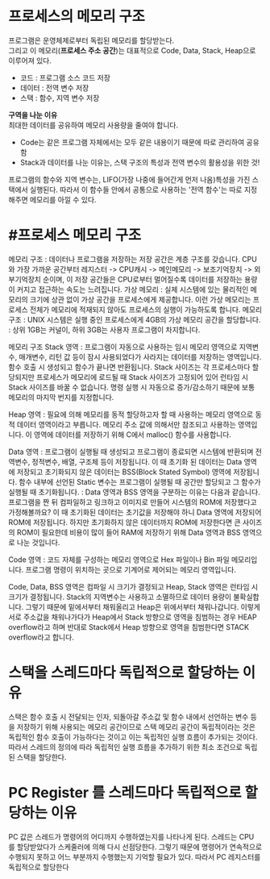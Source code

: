 
# 프로세스의 메모리 구조    
       
프로그램은 운영체제로부터 독립된 메모리를 할당받는다.   
그리고 이 메모리(**프로세스 주소 공간**)는 대표적으로 Code, Data, Stack, Heap으로 이루어져 있다.
       
* 코드 : 프로그램 소스 코드 저장
* 데이터 : 전역 변수 저장
* 스택 : 함수, 지역 변수 저장

**구역을 나눈 이유**    
최대한 데이터를 공유하여 메모리 사용량을 줄여야 합니다.

* Code는 같은 프로그램 자체에서는 모두 같은 내용이기 때문에 따로 관리하여 공유함
* Stack과 데이터를 나눈 이유는, 스택 구조의 특성과 전역 변수의 활용성을 위한 것!

프로그램의 함수와 지역 변수는, LIFO(가장 나중에 들어간게 먼저 나옴)특성을 가진 스택에서 실행된다. 
따라서 이 함수들 안에서 공통으로 사용하는 '전역 함수'는 따로 지정해주면 메모리를 아낄 수 있다.
   
# #프로세스 메모리 구조

메모리 구조
: 데이터나 프로그램을 저장하는 저장 공간은 계층 구조를 갖습니다. CPU와 가장 가까운 공간부터 레지스터 -> CPU캐시 -> 메인메모리 -> 보조기억장치 -> 외부기억장치 순이며, 이 저장 공간들은 CPU로부터 멀어질수록 데이터를 저장하는 용량이 커지고 접근하는 속도는 느려집니다.
가상 메모리
: 실제 시스템에 있는 물리적인 메모리의 크기에 상관 없이 가상 공간을 프로세스에게 제공합니다. 이런 가상 메모리는 프로세스 전체가 메모리에 적재되지 않아도 프로세스의 실행이 가능하도록 합니다.
메모리 구조
: UNIX 시스템은 실행 중인 프로세스에게 4GB의 가상 메모리 공간을 할당합니다.
: 상위 1GB는 커널이, 하위 3GB는 사용자 프로그램이 차지합니다.

메모리 구조
Stack 영역
: 프로그램이 자동으로 사용하는 임시 메모리 영역으로 지역변수, 매개변수, 리턴 값 등이 잠시 사용되었다가 사라지는 데이터를 저장하는 영역입니다. 함수 호출 시 생성되고 함수가 끝나면 반환됩니다. Stack 사이즈는 각 프로세스마다 할당되지만 프로세스가 메모리에 로드될 때 Stack 사이즈가 고정되어 있어 런타임 시 Stack 사이즈를 바꿀 수 없습니다. 명령 실행 시 자동으로 증가/감소하기 때문에 보통 메모리의 마지막 번지를 지정합니다.

Heap 영역
: 필요에 의해 메모리를 동적 할당하고자 할 때 사용하는 메모리 영역으로 동적 데이터 영역이라고 부릅니다. 메모리 주소 값에 의해서만 참조되고 사용하는 영역입니다. 이 영역에 데이터를 저장하기 위해 C에서 malloc() 함수를 사용합니다.

Data 영역
: 프로그램이 실행될 때 생성되고 프로그램이 종료되면 시스템에 반환되며 전역변수, 정적변수, 배열, 구조체 등이 저장됩니다. 이 때 초기화 된 데이터는 Data 영역에 저장되고 초기화되지 않은 데이터는 BSS(Block Stated Symbol) 영역에 저장됩니다. 함수 내부에 선언된 Static 변수는 프로그램이 실행될 때 공간만 할당되고 그 함수가 실행될 때 초기화됩니다.
: Data 영역과 BSS 영역을 구분하는 이유는 다음과 같습니다. 프로그램을 짠 뒤 컴파일하고 링크하고 이미지로 만들어 시스템의 ROM에 저장했다고 가정해볼까요? 이 때 초기화된 데이터는 초기값을 저장해야 하니 Data 영역에 저장되어 ROM에 저장됩니다. 하지만 초기화하지 않은 데이터까지 ROM에 저장한다면 큰 사이즈의 ROM이 필요한데 비용이 많이 들어 RAM에 저장하기 위해 Data 영역과 BSS 영역으로 나눈 것입니다.

Code 영역
: 코드 자체를 구성하는 메모리 영역으로 Hex 파일이나 Bin 파일 메모리입니다. 프로그램 명령이 위치하는 곳으로 기계어로 제어되는 메모리 영역입니다.

Code, Data, BSS 영역은 컴파일 시 크기가 결정되고 Heap, Stack 영역은 런타임 시 크기가 결정됩니다.
Stack의 지역변수는 사용하고 소멸하므로 데이터 용량이 불확실합니다. 그렇기 때문에 밑에서부터 채워올리고 Heap은 위에서부터 채워나갑니다. 이렇게 서로 주소값을 채워나가다가 Heap에서 Stack 방향으로 영역을 침범하는 경우 HEAP overflow라고 하며 반대로 Stack에서 Heap 방향으로 영역을 침범한다면 STACK overflow라고 합니다.

# 스택을 스레드마다 독립적으로 할당하는 이유
스택은 함수 호출 시 전달되는 인자, 되돌아갈 주소값 및 함수 내에서 선언하는 변수 등을 저장하기 위해 사용되는 메모리 공간이므로 스택 메모리 공간이 독립적이라는 것은 독립적인 함수 호출이 가능하다는 것이고 이는 독립적인 실행 흐름이 추가되는 것이다. 따라서 스레드의 정의에 따라 독립적인 실행 흐름을 추가하기 위한 최소 조건으로 독립된 스택을 할당한다.

# PC Register 를 스레드마다 독립적으로 할당하는 이유
PC 값은 스레드가 명령어의 어디까지 수행하였는지를 나타나게 된다. 스레드는 CPU 를 할당받았다가 스케줄러에 의해 다시 선점당한다. 그렇기 때문에 명령어가 연속적으로 수행되지 못하고 어느 부분까지 수행했는지 기억할 필요가 있다. 따라서 PC 레지스터를 독립적으로 할당한다

